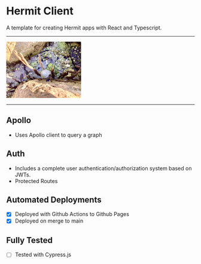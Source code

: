 # Hermit Client

A template for creating Hermit apps with React and Typescript.

<hr>
<img style="width: 200px" src="./public/shell.jpg">
<hr>

## Apollo

- Uses Apollo client to query a graph

## Auth

- Includes a complete user authentication/authorization system based on JWTs.
- Protected Routes

## Automated Deployments

- [x] Deployed with Github Actions to Github Pages
- [x] Deployed on merge to main

## Fully Tested

- [ ] Tested with Cypress.js
